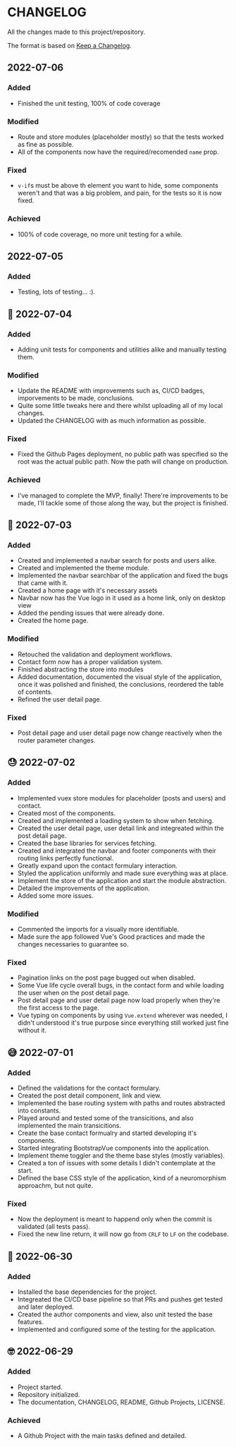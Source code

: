 # CHANGELOG #

All the changes made to this project/repository.

The format is based on [Keep a Changelog](https://keepachangelog.com/en/1.0.0/).

## 2022-07-06

### Added

- Finished the unit testing, 100% of code coverage

### Modified

- Route and store modules (placeholder mostly) so that the tests worked as fine as possible.
- All of the components now have the required/recomended `name` prop.

### Fixed

- `v-if`s must be above th element you want to hide, some components weren't and that was a big problem, and pain, for the tests so it is now fixed.

### Achieved

- 100% of code coverage, no more unit testing for a while.

## 2022-07-05

### Added

- Testing, lots of testing... :).

## 🥹 2022-07-04

### Added

- Adding unit tests for components and utilities alike and manually testing them.

### Modified

- Update the README with improvements such as, CI/CD badges, imporvements to be made, conclusions.
- Quite some little tweaks here and there whilst uploading all of my local changes.
- Updated the CHANGELOG with as much information as possible.

### Fixed

- Fixed the Github Pages deployment, no public path was specified so the root was the actual public path. Now the path will change on production.

### Achieved

- I've managed to complete the MVP, finally! There're improvements to be made, I'll tackle some of those along the way, but the project is finished.

## 🤪 2022-07-03

### Added

- Created and implemented a navbar search for posts and users alike.
- Created and implemented the theme module.
- Implemented the navbar searchbar of the application and fixed the bugs that came with it.
- Created a home page with it's necessary assets
- Navbar now has the Vue logo in it used as a home link, only on desktop view
- Added the pending issues that were already done.
- Created the home page.

### Modified

- Retouched the validation and deployment workflows.
- Contact form now has a proper validation system.
- Finished abstracting the store into modules
- Added documentation, documented the visual style of the application, once it was polished and finished, the conclusions, reordered the table of contents.
- Refined the user detail page.

### Fixed

- Post detail page and user detail page now change reactively when the router parameter changes.

## 😓 2022-07-02

### Added

- Implemented vuex store modules for placeholder (posts and users) and contact.
- Created most of the components.
- Created and implemented a loading system to show when fetching.
- Created the user detail page, user detail link and integreated within the post detail page.
- Created the base libraries for services fetching.
- Created and integrated the navbar and footer components with their routing links perfectly functional.
- Greatly expand upon the contact formulary interaction.
- Styled the application uniformly and made sure everything was at place.
- Implement the store of the application and start the module abstraction.
- Detailed the improvements of the application.
- Added some more issues.

### Modified

- Commented the imports for a visually more identifiable.
- Made sure the app followed Vue's Good practices and made the changes necessaries to guarantee so.

### Fixed

- Pagination links on the post page bugged out when disabled.
- Some Vue life cycle overall bugs, in the contact form and while loading the user when on the post detail page.
- Post detail page and user detail page now load properly when they're the first access to the page.
- Vue typing on components by using `Vue.extend` wherever was needed, I didn't understood it's true purpose since everything still worked just fine without it.

## 😅 2022-07-01 

### Added

- Defined the validations for the contact formulary.
- Created the post detail component, link and view.
- Implemented the base routing system with paths and routes abstracted into constants.
- Played around and tested some of the transicitions, and also implemented the main transicitions.
- Create the base contact formualry and started developing it's components.
- Started integrating BootstrapVue components into the application.
- Implement theme toggler and the theme base styles (mostly variables).
- Created a ton of issues with some details I didn't contemplate at the start.
- Defined the base CSS style of the application, kind of a neuromorphism approachm, but not quite.

### Fixed

- Now the deployment is meant to happend only when the commit is validated (all tests pass).
- Fixed the new line return, it will now go from `CRLF` to `LF` on the codebase.

## 🙂 2022-06-30

### Added

- Installed the base dependencies for the project.
- Integreated the CI/CD base pipeline so that PRs and pushes get tested and later deployed.
- Created the author components and view, also unit tested the base features.
- Implemented and configured some of the testing for the application.

## 🤓 2022-06-29

### Added

- Project started.
- Repository initialized.
- The documentation, CHANGELOG, README, Github Projects, LICENSE.

### Achieved

- A Github Project with the main tasks defined and detailed.

